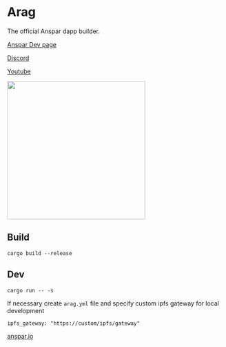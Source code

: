# Arag
The official Anspar dapp builder.

[Anspar Dev page](https://anspar.io/dev)

[Discord](https://discord.gg/ENQfPEcrZJ)

[Youtube](https://www.youtube.com/embed/6gErdx-llSg?list=PLynQF5IaLl6HypAzcdlxSqBdPshRNXtS6)

<img src="https://ipfs.anspar.io/gateway/QmbFhtCDafQg29u9dQgdAdDtGNoHPftN2HibpoDdxMtaX6" width=320></img>
## Build
`cargo build --release`

## Dev
`cargo run -- -s`

If necessary create `arag.yml` file and specify custom ipfs gateway for local development

    ipfs_gateway: "https://custom/ipfs/gateway"


[anspar.io](https://anspar.io)
